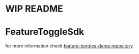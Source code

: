 # WIP README

# FeatureToggleSdk


for more information check [feature-toggles-demo repository](https://github.com/fernando-dm/feature-toggles-demo).
